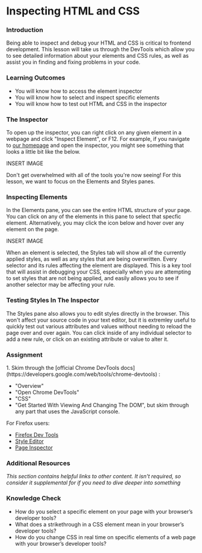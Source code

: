# Inspecting HTML and CSS

### Introduction

Being able to inspect and debug your HTML and CSS is critical to frontend development. This lesson will take us through the DevTools which allow you to see detailed information about your elements and CSS rules, as well as assist you in finding and fixing problems in your code.

### Learning Outcomes

- You will know how to access the element inspector
- You will know how to select and inspect specific elements
- You will know how to test out HTML and CSS in the inspector

### The Inspector

To open up the inspector, you can right click on any given element in a webpage and click "Inspect Element", or F12. For example, if you navigate to [our homepage](https://theodinproject.com/) and open the inspector, you might see something that looks a little bit like the below.

INSERT IMAGE

Don't get overwhelmed with all of the tools you're now seeing! For this lesson, we want to focus on the Elements and Styles panes.

### Inspecting Elements

In the Elements pane, you can see the entire HTML structure of your page. You can click on any of the elements in this pane to select that specfic element. Alternatively, you may click the icon below and hover over any element on the page.

INSERT IMAGE

When an element is selected, the Styles tab will show all of the currently applied styles, as well as any styles that are being overwritten. Every selector and its rules affecting the element are displayed. This is a key tool that will assist in debugging your CSS, especially when you are attempting to set styles that are not being applied, and easily allows you to see if another selector may be affecting your rule.

### Testing Styles In The Inspector

The Styles pane also allows you to edit styles directly in the browser. This won't affect your source code in your text editor, but it is extremley useful to quickly test out various attributes and values without needing to reload the page over and over again. You can click inside of any individual selector to add a new rule, or click on an existing attribute or value to alter it.

### Assignment

<div class="lesson-content__panel" markdown="1">
1. Skim through the [official Chrome DevTools docs](https://developers.google.com/web/tools/chrome-devtools) :

- "Overview"
- "Open Chrome DevTools"
- "CSS"
- "Get Started With Viewing And Changing The DOM", but skim through any part that uses the JavaScript console.

For Firefox users:

- [Firefox Dev Tools](https://developer.mozilla.org/en-US/docs/Tools)
- [Style Editor](https://developer.mozilla.org/en-US/docs/Tools/Style_Editor)
- [Page Inspector](https://developer.mozilla.org/en-US/docs/Tools/Page_Inspector)
</div>

### Additional Resources

_This section contains helpful links to other content. It isn't required, so consider it supplemental for if you need to dive deeper into something_

### Knowledge Check

- How do you select a specific element on your page with your browser’s developer tools?
- What does a strikethrough in a CSS element mean in your browser’s developer tools?
- How do you change CSS in real time on specific elements of a web page with your browser’s developer tools?
